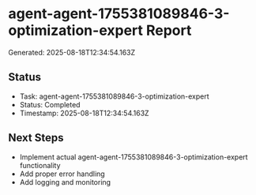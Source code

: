 # agent-agent-1755381089846-3-optimization-expert Report

Generated: 2025-08-18T12:34:54.163Z

## Status
- Task: agent-agent-1755381089846-3-optimization-expert
- Status: Completed
- Timestamp: 2025-08-18T12:34:54.163Z

## Next Steps
- Implement actual agent-agent-1755381089846-3-optimization-expert functionality
- Add proper error handling
- Add logging and monitoring
